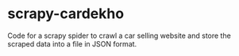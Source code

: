 # scrapy-cardekho
Code for a scrapy spider to crawl a car selling website and store the scraped data into a file in JSON format. 

